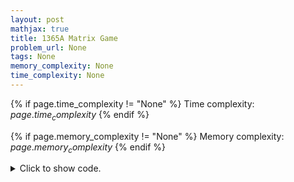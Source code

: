 ```yaml
---
layout: post
mathjax: true
title: 1365A Matrix Game
problem_url: None
tags: None
memory_complexity: None
time_complexity: None
---
```




{% if page.time_complexity != "None" %}
Time complexity: ${{ page.time_complexity }}$
{% endif %}

{% if page.memory_complexity != "None" %}
Memory complexity: ${{ page.memory_complexity }}$
{% endif %}

<details>
<summary>
<p style="display:inline">Click to show code.</p>
</summary>
```cpp
{% raw %}
using namespace std;
int main(void)
{
    int t, n, m;
    bool aij;
    cin >> t;
    while (t--)
    {
        cin >> n >> m;
        bool row_marked;
        int free_rows = n;
        int free_cols = m;
        vector<bool> cols_marked(m, false);
        for (int row = 0; row < n; ++row)
        {
            row_marked = false;
            for (int col = 0; col < m; ++col)
            {
                cin >> aij;
                cols_marked[col] = cols_marked[col] | aij;
                row_marked |= aij;
            }
            free_rows -= row_marked;
        }
        for (int col = 0; col < m; ++col)
            free_cols -= cols_marked[col];
        int x = min(free_rows, free_cols);
        if (x % 2 == 0)
            cout << "Vivek" << endl;
        else
            cout << "Ashish" << endl;
    }
    return 0;
}

{% endraw %}
```
</details>

